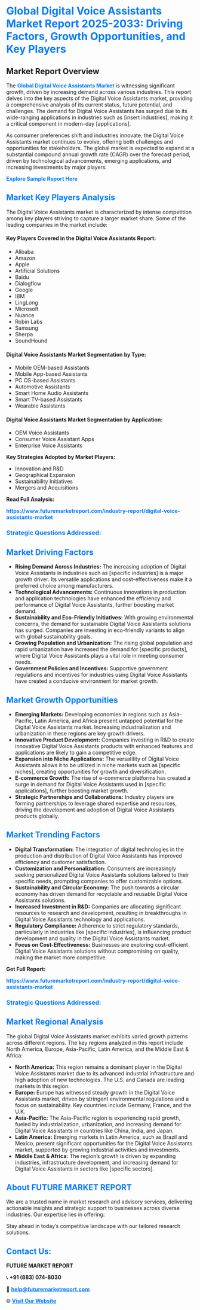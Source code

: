<h1 style="color: #007BFF;">Global Digital Voice Assistants Market Report 2025-2033: Driving Factors, Growth Opportunities, and Key Players</h1>

<section id="overview">
<h2>Market Report Overview</h2>
<p>The <a href="https://www.futuremarketreport.com/industry-report/digital-voice-assistants-market" style="color: #007BFF; text-decoration: none;"><strong>Global Digital Voice Assistants Market</strong></a> is witnessing significant growth, driven by increasing demand across various industries. This report delves into the key aspects of the Digital Voice Assistants market, providing a comprehensive analysis of its current status, future potential, and challenges. The demand for Digital Voice Assistants has surged due to its wide-ranging applications in industries such as [insert industries], making it a critical component in modern-day [applications].</p>
<p>As consumer preferences shift and industries innovate, the Digital Voice Assistants market continues to evolve, offering both challenges and opportunities for stakeholders. The global market is expected to expand at a substantial compound annual growth rate (CAGR) over the forecast period, driven by technological advancements, emerging applications, and increasing investments by major players.</p>
</section>

<section id="overview">
<p><a href="https://www.futuremarketreport.com/request-sample/reportId=45864" style="color: #007BFF; text-decoration: none;"><strong>Explore Sample Report Here</strong></a></p>
</section>

<section id="key-players">
<h2 style="color: #007BFF;">Market Key Players Analysis</h2>
<p>The Digital Voice Assistants market is characterized by intense competition among key players striving to capture a larger market share. Some of the leading companies in the market include:</p>
<h4>Key Players Covered in the Digital Voice Assistants Report:</h4>
<ul><li>Alibaba</li><li>Amazon</li><li>Apple</li><li>Artificial Solutions</li><li>Baidu</li><li>Dialogflow</li><li>Google</li><li>IBM</li><li>LingLong</li><li>Microsoft</li><li>Nuance</li><li>Robin Labs</li><li>Samsung</li><li>Sherpa</li><li>SoundHound</li></ul>
<h4>Digital Voice Assistants Market Segmentation by Type:</h4>
<ul><li>Mobile OEM-based Assistants</li><li>Mobile App-based Assistants</li><li>PC OS-based Assistants</li><li>Automotive Assistants</li><li>Smart Home Audio Assistants</li><li>Smart TV-based Assistants</li><li>Wearable Assistants</li></ul>

<h4>Digital Voice Assistants Market Segmentation by Application:</h4>
<ul><li>OEM Voice Assistants</li><li>Consumer Voice Assistant Apps</li><li>Enterprise Voice Assistants</li></ul>
<p><strong>Key Strategies Adopted by Market Players:</strong></p>
<ul>
<li>Innovation and R&D</li>
<li>Geographical Expansion</li>
<li>Sustainability Initiatives</li>
<li>Mergers and Acquisitions</li>
</ul>
</section>

<section>
<p><strong>Read Full Analysis: </strong></p><a href="https://www.futuremarketreport.com/industry-report/digital-voice-assistants-market" style="color: #007BFF; text-decoration: none;"><strong>https://www.futuremarketreport.com/industry-report/digital-voice-assistants-market</strong></a>
<h3 style="color: #007BFF;">Strategic Questions Addressed:</h3>
</section>

<section id="driving-factors">
<h2 style="color: #007BFF;">Market Driving Factors</h2>
<ul>
<li><strong>Rising Demand Across Industries:</strong> The increasing adoption of Digital Voice Assistants in industries such as [specific industries] is a major growth driver. Its versatile applications and cost-effectiveness make it a preferred choice among manufacturers.</li>
<li><strong>Technological Advancements:</strong> Continuous innovations in production and application technologies have enhanced the efficiency and performance of Digital Voice Assistants, further boosting market demand.</li>
<li><strong>Sustainability and Eco-Friendly Initiatives:</strong> With growing environmental concerns, the demand for sustainable Digital Voice Assistants solutions has surged. Companies are investing in eco-friendly variants to align with global sustainability goals.</li>
<li><strong>Growing Population and Urbanization:</strong> The rising global population and rapid urbanization have increased the demand for [specific products], where Digital Voice Assistants plays a vital role in meeting consumer needs.</li>
<li><strong>Government Policies and Incentives:</strong> Supportive government regulations and incentives for industries using Digital Voice Assistants have created a conducive environment for market growth.</li>
</ul>
</section>

<section id="growth-opportunities">
<h2 style="color: #007BFF;">Market Growth Opportunities</h2>
<ul>
<li><strong>Emerging Markets:</strong> Developing economies in regions such as Asia-Pacific, Latin America, and Africa present untapped potential for the Digital Voice Assistants market. Increasing industrialization and urbanization in these regions are key growth drivers.</li>
<li><strong>Innovative Product Development:</strong> Companies investing in R&D to create innovative Digital Voice Assistants products with enhanced features and applications are likely to gain a competitive edge.</li>
<li><strong>Expansion into Niche Applications:</strong> The versatility of Digital Voice Assistants allows it to be utilized in niche markets such as [specific niches], creating opportunities for growth and diversification.</li>
<li><strong>E-commerce Growth:</strong> The rise of e-commerce platforms has created a surge in demand for Digital Voice Assistants used in [specific applications], further boosting market growth.</li>
<li><strong>Strategic Partnerships and Collaborations:</strong> Industry players are forming partnerships to leverage shared expertise and resources, driving the development and adoption of Digital Voice Assistants products globally.</li>
</ul>
</section>

<section id="trending-factors">
<h2 style="color: #007BFF;">Market Trending Factors</h2>
<ul>
<li><strong>Digital Transformation:</strong> The integration of digital technologies in the production and distribution of Digital Voice Assistants has improved efficiency and customer satisfaction.</li>
<li><strong>Customization and Personalization:</strong> Consumers are increasingly seeking personalized Digital Voice Assistants solutions tailored to their specific needs, prompting companies to offer customizable options.</li>
<li><strong>Sustainability and Circular Economy:</strong> The push towards a circular economy has driven demand for recyclable and reusable Digital Voice Assistants solutions.</li>
<li><strong>Increased Investment in R&D:</strong> Companies are allocating significant resources to research and development, resulting in breakthroughs in Digital Voice Assistants technology and applications.</li>
<li><strong>Regulatory Compliance:</strong> Adherence to strict regulatory standards, particularly in industries like [specific industries], is influencing product development and quality in the Digital Voice Assistants market.</li>
<li><strong>Focus on Cost-Effectiveness:</strong> Businesses are exploring cost-efficient Digital Voice Assistants solutions without compromising on quality, making the market more competitive.</li>
</ul>
</section>

<section>
<p><strong>Get Full Report: </strong></p><a href="https://www.futuremarketreport.com/industry-report/digital-voice-assistants-market" style="color: #007BFF; text-decoration: none;"><strong>https://www.futuremarketreport.com/industry-report/digital-voice-assistants-market</strong></a>
<h3 style="color: #007BFF;">Strategic Questions Addressed:</h3>
</section>


<section id="regional-analysis">
<h2 style="color: #007BFF;">Market Regional Analysis</h2>
<p>The global Digital Voice Assistants market exhibits varied growth patterns across different regions. The key regions analyzed in this report include North America, Europe, Asia-Pacific, Latin America, and the Middle East & Africa:</p>
<ul>
<li><strong>North America:</strong> This region remains a dominant player in the Digital Voice Assistants market due to its advanced industrial infrastructure and high adoption of new technologies. The U.S. and Canada are leading markets in this region.</li>
<li><strong>Europe:</strong> Europe has witnessed steady growth in the Digital Voice Assistants market, driven by stringent environmental regulations and a focus on sustainability. Key countries include Germany, France, and the U.K.</li>
<li><strong>Asia-Pacific:</strong> The Asia-Pacific region is experiencing rapid growth, fueled by industrialization, urbanization, and increasing demand for Digital Voice Assistants in countries like China, India, and Japan.</li>
<li><strong>Latin America:</strong> Emerging markets in Latin America, such as Brazil and Mexico, present significant opportunities for the Digital Voice Assistants market, supported by growing industrial activities and investments.</li>
<li><strong>Middle East & Africa:</strong> The region’s growth is driven by expanding industries, infrastructure development, and increasing demand for Digital Voice Assistants in sectors like [specific sectors].</li>
</ul>
</section>

<footer>
<h2 style="color: #007BFF;">About FUTURE MARKET REPORT</h2>
<p>We are a trusted name in market research and advisory services, delivering actionable insights and strategic support to businesses across diverse industries. Our expertise lies in offering:</p>

<p>Stay ahead in today’s competitive landscape with our tailored research solutions.</p>

<h2 style="color: #007BFF;">Contact Us:</h2>
<p><strong>FUTURE MARKET REPORT</strong></p>
<p>📞 <strong>+91 (883) 074-8030</strong></p>
<p>📧 <strong><a href="mailto:help@futuremarketreport.com" style="color: #007BFF;">help@futuremarketreport.com</a></strong></p>
<p>🌐 <strong><a href="https://www.futuremarketreport.com/" style="color: #007BFF;">Visit Our Website</a></strong></p>
</footer>